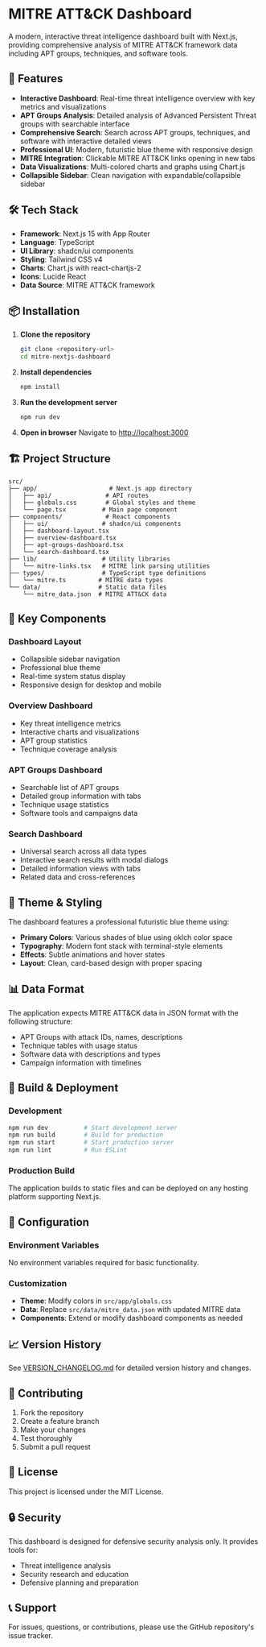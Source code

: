 # MITRE ATT&CK Dashboard

A modern, interactive threat intelligence dashboard built with Next.js, providing comprehensive analysis of MITRE ATT&CK framework data including APT groups, techniques, and software tools.

## 🚀 Features

- **Interactive Dashboard**: Real-time threat intelligence overview with key metrics and visualizations
- **APT Groups Analysis**: Detailed analysis of Advanced Persistent Threat groups with searchable interface
- **Comprehensive Search**: Search across APT groups, techniques, and software with interactive detailed views
- **Professional UI**: Modern, futuristic blue theme with responsive design
- **MITRE Integration**: Clickable MITRE ATT&CK links opening in new tabs
- **Data Visualizations**: Multi-colored charts and graphs using Chart.js
- **Collapsible Sidebar**: Clean navigation with expandable/collapsible sidebar

## 🛠️ Tech Stack

- **Framework**: Next.js 15 with App Router
- **Language**: TypeScript
- **UI Library**: shadcn/ui components
- **Styling**: Tailwind CSS v4
- **Charts**: Chart.js with react-chartjs-2
- **Icons**: Lucide React
- **Data Source**: MITRE ATT&CK framework

## 📦 Installation

1. **Clone the repository**
   ```bash
   git clone <repository-url>
   cd mitre-nextjs-dashboard
   ```

2. **Install dependencies**
   ```bash
   npm install
   ```

3. **Run the development server**
   ```bash
   npm run dev
   ```

4. **Open in browser**
   Navigate to [http://localhost:3000](http://localhost:3000)

## 🏗️ Project Structure

```
src/
├── app/                    # Next.js app directory
│   ├── api/               # API routes
│   ├── globals.css        # Global styles and theme
│   └── page.tsx          # Main page component
├── components/            # React components
│   ├── ui/               # shadcn/ui components
│   ├── dashboard-layout.tsx
│   ├── overview-dashboard.tsx
│   ├── apt-groups-dashboard.tsx
│   └── search-dashboard.tsx
├── lib/                  # Utility libraries
│   └── mitre-links.tsx   # MITRE link parsing utilities
├── types/                # TypeScript type definitions
│   └── mitre.ts         # MITRE data types
└── data/                # Static data files
    └── mitre_data.json  # MITRE ATT&CK data
```

## 🎯 Key Components

### Dashboard Layout
- Collapsible sidebar navigation
- Professional blue theme
- Real-time system status display
- Responsive design for desktop and mobile

### Overview Dashboard
- Key threat intelligence metrics
- Interactive charts and visualizations
- APT group statistics
- Technique coverage analysis

### APT Groups Dashboard
- Searchable list of APT groups
- Detailed group information with tabs
- Technique usage statistics
- Software tools and campaigns data

### Search Dashboard
- Universal search across all data types
- Interactive search results with modal dialogs
- Detailed information views with tabs
- Related data and cross-references

## 🎨 Theme & Styling

The dashboard features a professional futuristic blue theme using:
- **Primary Colors**: Various shades of blue using oklch color space
- **Typography**: Modern font stack with terminal-style elements
- **Effects**: Subtle animations and hover states
- **Layout**: Clean, card-based design with proper spacing

## 📊 Data Format

The application expects MITRE ATT&CK data in JSON format with the following structure:
- APT Groups with attack IDs, names, descriptions
- Technique tables with usage status
- Software data with descriptions and types
- Campaign information with timelines

## 🚀 Build & Deployment

### Development
```bash
npm run dev          # Start development server
npm run build        # Build for production
npm run start        # Start production server
npm run lint         # Run ESLint
```

### Production Build
The application builds to static files and can be deployed on any hosting platform supporting Next.js.

## 🔧 Configuration

### Environment Variables
No environment variables required for basic functionality.

### Customization
- **Theme**: Modify colors in `src/app/globals.css`
- **Data**: Replace `src/data/mitre_data.json` with updated MITRE data
- **Components**: Extend or modify dashboard components as needed

## 📈 Version History

See [VERSION_CHANGELOG.md](./VERSION_CHANGELOG.md) for detailed version history and changes.

## 🤝 Contributing

1. Fork the repository
2. Create a feature branch
3. Make your changes
4. Test thoroughly
5. Submit a pull request

## 📄 License

This project is licensed under the MIT License.

## 🔒 Security

This dashboard is designed for defensive security analysis only. It provides tools for:
- Threat intelligence analysis
- Security research and education
- Defensive planning and preparation

## 📞 Support

For issues, questions, or contributions, please use the GitHub repository's issue tracker.